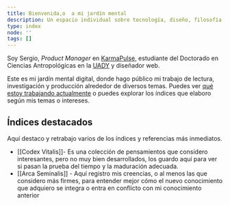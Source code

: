 ```yaml
---
title: Bienvenida,o  a mi jardín mental
description: Un espacio individual sobre tecnología, diseño, filosofía, arte y escritura.
type: index
node: ''
tags: []
---
```




Soy Sergio, *Product Manager* en [KarmaPulse](https://karmapulse.com), estudiante del Doctorado en Ciencias Antropológicas en la [UADY](https://www.uady.mx/) y diseñador web. 

Este es mi jardín mental digital, donde hago público mi trabajo de lectura, investigación y producción alrededor de diversos temas. Puedes ver [qué estoy trabajando actualmente](presente) o puedes explorar los índices que elaboro según mis temas o intereses.

## Índices destacados

Aquí destaco y retrabajo varios de los índices y referencias más inmediatos. 

-  [[Codex Vitalis]]- Es una colección de pensamientos que considero interesantes, pero no muy bien desarrollados, los guardo aquí para ver si pasan la prueba del tiempo y la maduración adecuada.
- [[Arca Seminalis]] - Aquí registro mis creencias, o al menos las que considero más firmes, para entender mejor cómo el nuevo conocimiento que adquiero se integra o entra en conflicto con mi conocimiento anterior
